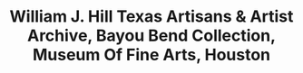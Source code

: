 ---
layout: repo
title: "William J. Hill Texas Artisans & Artist Archive, Bayou Bend Collection, Museum Of Fine Arts, Houston"
id: 17399
permalink: repos/17399/
---